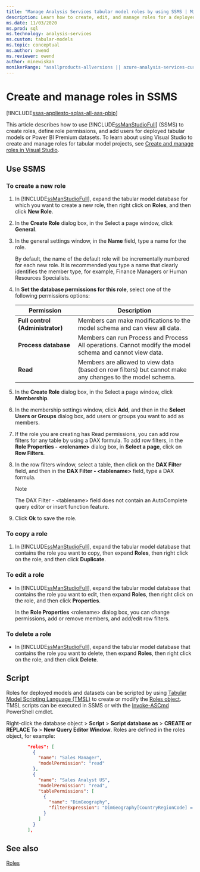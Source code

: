 ```yaml
---
title: "Manage Analysis Services tabular model roles by using SSMS | Microsoft Docs"
description: Learn how to create, edit, and manage roles for a deployed tabular model by using SQL Server Management Studio.
ms.date: 11/03/2020
ms.prod: sql
ms.technology: analysis-services
ms.custom: tabular-models
ms.topic: conceptual
ms.author: owend
ms.reviewer: owend
author: minewiskan
monikerRange: "asallproducts-allversions || azure-analysis-services-current || power-bi-premium-current || >= sql-analysis-services-2016"
---
```

# Create and manage roles in SSMS

[!INCLUDE[ssas-appliesto-sqlas-all-aas-pbip](../includes/ssas-appliesto-sqlas-all-aas-pbip.md)]

This article describes how to use [!INCLUDE[ssManStudioFull](../includes/ssmanstudiofull-md.md)] (SSMS) to create roles, define role permissions, and add users for deployed tabular models or Power BI Premium datasets. To learn about using Visual Studio to create and manage roles for tabular model projects, see [Create and manage roles in Visual Studio](create-and-manage-roles-ssas-tabular.md).

## Use SSMS

### To create a new role
  
1. In [!INCLUDE[ssManStudioFull](../includes/ssmanstudiofull-md.md)], expand the tabular model database for which you want to create a new role, then right click on **Roles**, and then click **New Role**.  
  
2. In the **Create Role** dialog box, in the Select a page window, click **General**.  
  
3. In the general settings window, in the **Name** field, type a name for the role.  
  
     By default, the name of the default role will be incrementally numbered for each new role. It is recommended you type a name that clearly identifies the member type, for example, Finance Managers or Human Resources Specialists.  
  
4. In **Set the database permissions for this role**, select one of the following permissions options:  
  
    |Permission|Description|  
    |----------------|-----------------|  
    |**Full control (Administrator)**|Members can make modifications to the model schema and can view all data.|  
    |**Process database**|Members can run Process and Process All operations. Cannot modify the model schema and cannot view data.|  
    |**Read**|Members are allowed to view data (based on row filters) but cannot make any changes to the model schema.|  
  
5. In the **Create Role** dialog box, in the Select a page window, click **Membership**.  
  
6. In the membership settings window, click **Add**, and then in the **Select Users or Groups** dialog box, add users or groups you want to add as members.  
  
7. If the role you are creating has Read permissions, you can add row filters for any table by using a DAX formula. To add row filters, in the **Role Properties - \<rolename>** dialog box, in **Select a page**, click on **Row Filters**.  
  
8. In the row filters window, select a table, then click on the **DAX Filter** field, and then in the **DAX Filter - \<tablename>** field, type a DAX formula.  
  
    > [!NOTE]  
    >  The DAX Filter - \<tablename> field does not contain an AutoComplete query editor or insert function feature.  
  
9. Click **Ok** to save the role.  
  
### To copy a role  
  
1. In [!INCLUDE[ssManStudioFull](../includes/ssmanstudiofull-md.md)], expand the tabular model database that contains the role you want to copy, then expand **Roles**, then right click on the role, and then click **Duplicate**.  
  
### To edit a role  
  
- In [!INCLUDE[ssManStudioFull](../includes/ssmanstudiofull-md.md)], expand the tabular model database that contains the role you want to edit, then expand **Roles**, then right click on the role, and then click **Properties**.  
  
     In the **Role Properties** \<rolename> dialog box, you can change permissions, add or remove members, and add/edit row filters.  
  
### To delete a role  
  
- In [!INCLUDE[ssManStudioFull](../includes/ssmanstudiofull-md.md)], expand the tabular model database that contains the role you want to delete, then expand **Roles**, then right click on the role, and then click **Delete**.  

## Script

Roles for deployed models and datasets can be scripted by using [Tabular Model Scripting Language (TMSL)](../tmsl/tabular-model-scripting-language-tmsl-reference.md) to create or modify the [Roles object](../tmsl/roles-object-tmsl.md). TMSL scripts can be executed in SSMS or with the [Invoke-ASCmd](/powershell/module/sqlserver/invoke-ascmd?view=sqlserver-ps&preserve-view=true) PowerShell cmdlet.

Right-click the database object > **Script** > **Script database as** > **CREATE or REPLACE To** > **New Query Editor Window**. Roles are defined in the roles object, for example:

```json
        "roles": [
          {
            "name": "Sales Manager",
            "modelPermission": "read"
          },
          {
            "name": "Sales Analyst US",
            "modelPermission": "read",
            "tablePermissions": [
              {
                "name": "DimGeography",
                "filterExpression": "DimGeography[CountryRegionCode] = \"US\" "
              }
            ]
          }
        ],
```

## See also

[Roles](../../analysis-services/tabular-models/roles-ssas-tabular.md)  
